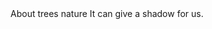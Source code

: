 <Html>
  <tilte>About trees</tilte>
  <head>nature</head>
  <body> It can give a shadow for us.
  </body>
</Html>

